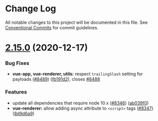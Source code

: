 # Change Log

All notable changes to this project will be documented in this file.
See [Conventional Commits](https://conventionalcommits.org) for commit guidelines.

# [2.15.0](https://github.com/nuxt/nuxt.js/compare/v2.14.12...v2.15.0) (2020-12-17)


### Bug Fixes

* **vue-app, vue-renderer, utils:**  respect `trailingSlash` setting for payloads  ([#8489](https://github.com/nuxt/nuxt.js/issues/8489)) ([fb191d2](https://github.com/nuxt/nuxt.js/commit/fb191d2fbd86a2ddeb5d83ee48f822139cc603c4)), closes [#8488](https://github.com/nuxt/nuxt.js/issues/8488)


### Features

* update all dependencies that require node 10.x ([#8346](https://github.com/nuxt/nuxt.js/issues/8346)) ([ab039f0](https://github.com/nuxt/nuxt.js/commit/ab039f051aa379999a00d7b916b7bbdb9305375b))
* **vue-renderer:** allow adding async attribute to `<script>` tags ([#8347](https://github.com/nuxt/nuxt.js/issues/8347)) ([8d9d6a9](https://github.com/nuxt/nuxt.js/commit/8d9d6a94d263b6eca0266b6e14e19f9c40385f76))
